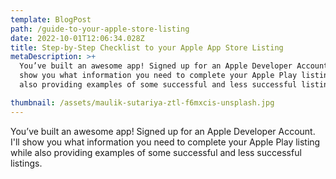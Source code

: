 ```yaml
---
template: BlogPost
path: /guide-to-your-apple-store-listing
date: 2022-10-01T12:06:34.028Z
title: Step-by-Step Checklist to your Apple App Store Listing
metaDescription: >+
  You’ve built an awesome app! Signed up for an Apple Developer Account. I'll
  show you what information you need to complete your Apple Play listing while
  also providing examples of some successful and less successful listings.

thumbnail: /assets/maulik-sutariya-ztl-f6mxcis-unsplash.jpg
---
```

You’ve built an awesome app! Signed up for an Apple Developer Account. I'll show you what information you need to complete your Apple Play listing while also providing examples of some successful and less successful listings.